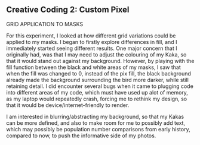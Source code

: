 ## Creative Coding 2: Custom Pixel
GRID APPLICATION TO MASKS

For this experiment, I looked at how different grid variations could be applied to my masks. I began to firstly explore differences in fill, and I immediately started seeing different results. One major concern that I originally had, was that I may need to adjust the colouring of my Kaka, so that it would stand out against my background. However, by playing with the fill function between the black and white areas of my masks, I saw that when the fill was changed to 0, instead of the pix fill, the black background already made the background surrounding the bird more darker, while still retaining detail. I did encounter several bugs when it came to plugging code into different areas of my code, which must have used up alot of memory, as my laptop would repeatedly crash, forcing me to rethink my design, so that it would be device/internet-friendly to render.

I am interested in blurring/abstracting my background, so that my Kakas can be more defined, and also to make room for me to possibly add text, which may possibly be population number comparisons from early history, compared to now, to push the informative side of my photos.
